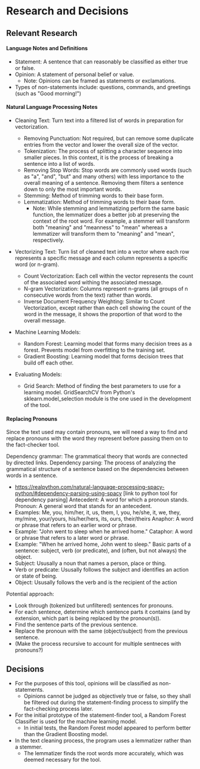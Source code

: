 # Research and Decisions


## Relevant Research

#### Language Notes and Definitions
- Statement: A sentence that can reasonably be classified as either true or false.
- Opinion: A statement of personal belief or value.
    - Note: Opinions can be framed as statements or exclamations.
- Types of non-statements include: questions, commands, and greetings (such as "Good morning!")

#### Natural Language Processing Notes
- Cleaning Text: Turn text into a filtered list of words in preparation for vectorization.
    - Removing Punctuation: Not required, but can remove some duplicate entries from the vector and lower the overall size of the vector.
    - Tokenization: The process of splitting a character sequence into smaller pieces. In this context, it is the process of breaking a sentence into a list of words.
    - Removing Stop Words: Stop words are commonly used words (such as "a", "and", "but" and many others) with less importance to the overall meaning of a sentence. Removing them filters a sentence down to only the most important words.
    - Stemming: Method of trimming words to their base form. 
    - Lemmatization: Method of trimming words to their base form.
        - Note: While stemming and lemmatizing perform the same basic function, the lemmatizer does a better job at preserving the context of the root word. For example, a stemmer will transform both "meaning" and "meanness" to "mean" whereas a lemmatizer will transform them to "meaning" and "mean", respectively.

- Vectorizing Text: Turn list of cleaned text into a vector where each row represents a specific message and each column represents a specific word (or n-gram).
    - Count Vectorization: Each cell within the vector represents the count of the associated word withing the associated message.
    - N-gram Vectorization: Columns represent n-grams (all groups of n consecutive words from the text) rather than words.
    - Inverse Document Frequency Weighting: Similar to Count Vectorization, except rather than each cell showing the count of the word in the message, it shows the proportion of that word to the overall message.

- Machine Learning Models:
    - Random Forest: Learning model that forms many decision trees as a forest. Prevents model from overfitting to the training set.
    - Gradient Boosting: Learning model that forms decision trees that build off each other. 

- Evaluating Models:
    - Grid Search: Method of finding the best parameters to use for a learning model. GridSearchCV from Python's sklearn.model_selection module is the one used in the development of the tool.

#### Replacing Pronouns
Since the text used may contain pronouns, we will need a way to find and replace pronouns with the word they represent before passing them on to the fact-checker tool.

Dependency grammar: The grammatical theory that words are connected by directed links.
Dependency parsing: The process of analyzing the grammatical structure of a sentence based on the dependencies between words in a sentence.
- https://realpython.com/natural-language-processing-spacy-python/#dependency-parsing-using-spacy [link to python tool for dependency parsing]
Antecedent: A word for which a pronoun stands. 
Pronoun: A general word that stands for an antecedent.
- Examples: Me, you, him/her, it, us, them, I, you, he/she, it, we, they, my/mine, your/yours, his/her/hers, its, ours, their/theirs
Anaphor: A word or phrase that refers to an earlier word or phrase.
- Example: "John went to sleep when he arrived home."
Cataphor: A word or phrase that refers to a later word or phrase.
- Example: "When he arrived home, John went to sleep."
Basic parts of a sentence: subject, verb (or predicate), and (often, but not always) the object.
- Subject: Ususally a noun that names a person, place or thing.
- Verb or predicate: Ususally follows the subject and identifies an action or state of being.
- Object: Ususally follows the verb and is the recipient of the action

Potential approach: 
- Look through (tokenized but unfiltered) sentences for pronouns.
- For each sentence, determine which sentence parts it contains (and by extension, which part is being replaced by the pronoun(s)).
- Find the sentence parts of the previous sentence.
- Replace the pronoun with the same (object/subject) from the previous sentence.
- (Make the process recursive to account for multiple sentneces with pronouns?)


## Decisions
- For the purposes of this tool, opinions will be classified as non-statements.
    - Opinions cannot be judged as objectively true or false, so they shall be filtered out during the statement-finding process to simplify the fact-checking process later.
- For the initial prototype of the statement-finder tool, a Random Forest Classifier is used for the machine learning model.
    - In initial tests, the Random Forest model appeared to perform better than the Gradient Boosting model.
- In the text cleaning process, the program uses a lemmatizer rather than a stemmer.
    - The lemmatizer finds the root words more accurately, which was deemed necessary for the tool.

